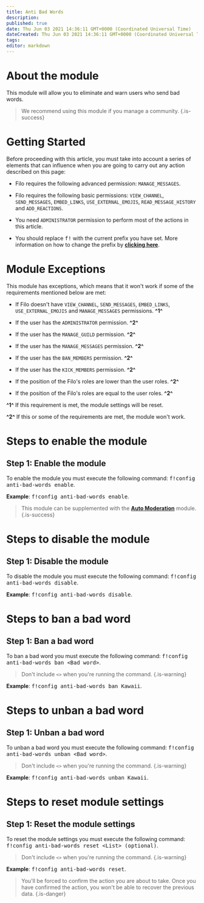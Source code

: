 ```yaml
---
title: Anti Bad Words
description:
published: true
date: Thu Jun 03 2021 14:36:11 GMT+0000 (Coordinated Universal Time)
dateCreated: Thu Jun 03 2021 14:36:11 GMT+0000 (Coordinated Universal Time)
tags:
editor: markdown
---
```


# About the module

This module will allow you to eliminate and warn users who send bad words.

> We recommend using this module if you manage a community.
{.is-success}

# Getting Started

Before proceeding with this article, you must take into account a series of elements that can influence when you are going to carry out any action described on this page:

- Filo requires the following advanced permission: ``MANAGE_MESSAGES``.

- Filo requires the following basic permissions: ``VIEW_CHANNEL``, ``SEND_MESSAGES``, ``EMBED_LINKS``, ``USE_EXTERNAL_EMOJIS``, ``READ_MESSAGE_HISTORY`` and ``ADD_REACTIONS``.

- You need ``ADMINISTRATOR`` permission to perform most of the actions in this article.

- You should replace <kbd>f!</kbd> with the current prefix you have set. More information on how to change the prefix by **[clicking here](es/modules/prefix)**.

# Module Exceptions

This module has exceptions, which means that it won't work if some of the requirements mentioned below are met:

- If Filo doesn't have ``VIEW_CHANNEL``, ``SEND_MESSAGES``, ``EMBED_LINKS``, ``USE_EXTERNAL_EMOJIS`` and ``MANAGE_MESSAGES`` permissions. **^1^**

- If the user has the ``ADMINISTRATOR`` permission. **^2^**

- If the user has the ``MANAGE_GUILD`` permission. **^2^**

- If the user has the ``MANAGE_MESSAGES`` permission. **^2^**

- If the user has the ``BAN_MEMBERS`` permission. **^2^**

- If the user has the ``KICK_MEMBERS`` permission. **^2^**

- If the position of the Filo's roles are lower than the user roles. **^2^**

- If the position of the Filo's roles are equal to the user roles. **^2^**

**^1^** If this requirement is met, the module settings will be reset.

**^2^** If this or some of the requirements are met, the module won't work.

# Steps to enable the module

## **Step 1**: Enable the module

To enable the module you must execute the following command: <kbd>f!config anti-bad-words enable</kbd>.

**Example**: <kbd>f!config anti-bad-words enable</kbd>.

> This module can be supplemented with the **[Auto Moderation](/es/modules/auto-moderation)** module.
{.is-success}

# Steps to disable the module

## **Step 1**: Disable the module

To disable the module you must execute the following command: <kbd>f!config anti-bad-words disable</kbd>.

**Example**: <kbd>f!config anti-bad-words disable</kbd>.

# Steps to ban a bad word

## **Step 1**: Ban a bad word

To ban a bad word you must execute the following command: <kbd>f!config anti-bad-words ban \<Bad word></kbd>.

> Don't include ``<>`` when you're running the command.
{.is-warning}

**Example**: <kbd>f!config anti-bad-words ban Kawaii</kbd>.

# Steps to unban a bad word

## **Step 1**: Unban a bad word

To unban a bad word you must execute the following command: <kbd>f!config anti-bad-words unban \<Bad word></kbd>.

> Don't include ``<>`` when you're running the command.
{.is-warning}

**Example**: <kbd>f!config anti-bad-words unban Kawaii</kbd>.

# Steps to reset module settings

## **Step 1**: Reset the module settings

To reset the module settings you must execute the following command: <kbd>f!config anti-bad-words reset \<List> (optional)</kbd>.

> Don't include ``<>`` when you're running the command.
{.is-warning}

**Example**: <kbd>f!config anti-bad-words reset</kbd>.

> You'll be forced to confirm the action you are about to take. Once you have confirmed the action, you won't be able to recover the previous data.
{.is-danger}
